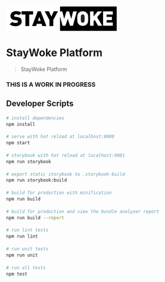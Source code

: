 ![logo](./src/assets/logo.jpg "logo")

StayWoke Platform
===

> StayWoke Platform

### THIS IS A WORK IN PROGRESS

Developer Scripts
---

``` bash
# install dependencies
npm install

# serve with hot reload at localhost:8080
npm start

# storybook with hot reload at localhost:9001
npm run storybook

# export static storybook to .storybook-build
npm run storybook:build

# build for production with minification
npm run build

# build for production and view the bundle analyzer report
npm run build --report

# run lint tests
npm run lint

# run unit tests
npm run unit

# run all tests
npm test
```
